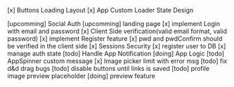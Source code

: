 [x] Buttons Loading Layout
[x] App Custom Loader State Design

<!-- Auth Todos -->

[upcomming] Social Auth
[upcomming] landing page
[x] implement Login with email and password
[x] Client Side verification(valid email format, valid password)
[x] implement Register feature
[x] pwd and pwdConfirm should be verified in the client side
[x] Sessions Security
[x] register user to DB
[x] manage auth state
[todo] Handle App Notification
[doing] App Logic
[todo] AppSpinner custom message
[x] Image picker limit with error msg
[todo] fix d&d drag bugs
[todo] disable buttons until links is saved
[todo] profile image preview placeholder
[doing] preview feature
